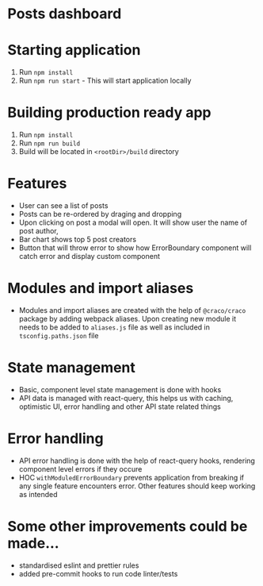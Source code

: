# Posts dashboard

# Starting application

1. Run `npm install`
2. Run `npm run start` - This will start application locally

# Building production ready app

1. Run `npm install`
2. Run `npm run build`
3. Build will be located in `<rootDir>/build` directory

# Features

- User can see a list of posts
- Posts can be re-ordered by draging and dropping
- Upon clicking on post a modal will open. It will show user the name of post author,
- Bar chart shows top 5 post creators
- Button that will throw error to show how ErrorBoundary component will catch error and display custom component

# Modules and import aliases

- Modules and import aliases are created with the help of `@craco/craco` package by adding webpack aliases. Upon creating new module it needs to be added to `aliases.js` file as well as included in `tsconfig.paths.json` file

# State management

- Basic, component level state management is done with hooks
- API data is managed with react-query, this helps us with caching, optimistic UI, error handling and other API state related things

# Error handling

- API error handling is done with the help of react-query hooks, rendering component level errors if they occure
- HOC `withModuledErrorBoundary` prevents application from breaking if any single feature encounters error. Other features should keep working as intended

# Some other improvements could be made...

- standardised eslint and prettier rules
- added pre-commit hooks to run code linter/tests
